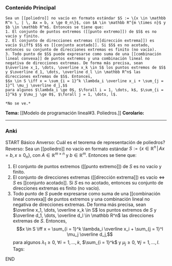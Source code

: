 ### Contenido Principal


```ad-theorem
Sea un [[poliedro]] no vacío en formato estándar $S := \{x \in \mathbb R^n \, | \, Ax = b, x \ge 0_n\}$, con $A \in \mathbb R^{m \times n}$ y $b \in \mathbb R^m$. Entonces se tiene que:
1. El conjunto de puntos extremos ([[punto extremo]]) de $S$ es no vacío y finito.
2. El conjunto de direcciones extremas ([[dirección extrema]]) es vacío $\iff$ $S$ es [[conjunto acotado]]. Si $S$ es no acotado, entonces su conjunto de direcciones extremas es finito (no vacío).
3. Todo punto de $S$ puede expresarse como suma de una [[combinación lineal convexa]] de puntos extremos y una combinación lineal no negativa de direcciones extremas. De forma más precisa, sean $\overline x_1, \dots, \overline x_k \in S$ los puntos extremos de $S$ y $\overline d_1, \dots, \overline d_l \in \mathbb R^n$ las direcciones extremas de $S$. Entonces,
$$x \in S \iff x = \sum_{i = 1}^k \lambda_i \overline x_i + \sum_{j = 1}^l \mu_j \overline d_j,$$
para algunos $\lambda_i \ge 0$, $\forall i = 1, \dots, k$, $\sum_{i = 1}^k$ y $\mu_j \ge 0$, $\forall j = 1, \dots, l$.
```

```ad-proof
*No se ve.*
```

**Tema:** [[Modelo de programación lineal#3. Poliedros.]]
**Corolario:**

---
### Anki

START
Básico
Anverso: Cuál es el teorema de representación de poliedros?
Reverso: Sea un [[poliedro]] no vacío en formato estándar $S := \{x \in \mathbb R^n \, | \, Ax = b, x \ge 0_n\}$, con $A \in \mathbb R^{m \times n}$ y $b \in \mathbb R^m$. Entonces se tiene que:
1. El conjunto de puntos extremos ([[punto extremo]]) de $S$ es no vacío y finito.
2. El conjunto de direcciones extremas ([[dirección extrema]]) es vacío $\iff$ $S$ es [[conjunto acotado]]. Si $S$ es no acotado, entonces su conjunto de direcciones extremas es finito (no vacío).
3. Todo punto de $S$ puede expresarse como suma de una [[combinación lineal convexa]] de puntos extremos y una combinación lineal no negativa de direcciones extremas. De forma más precisa, sean $\overline x_1, \dots, \overline x_k \in S$ los puntos extremos de $S$ y $\overline d_1, \dots, \overline d_l \in \mathbb R^n$ las direcciones extremas de $S$. Entonces,
$$x \in S \iff x = \sum_{i = 1}^k \lambda_i \overline x_i + \sum_{j = 1}^l \mu_j \overline d_j,$$
para algunos $\lambda_1 \ge 0$, $\forall i = 1, \dots, k$, $\sum_{i = 1}^k$ y $\mu_j \ge 0$, $\forall j = 1, \dots, l$.
Tags:
<!--ID: 1727083427960-->
END
